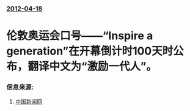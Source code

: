### [2012-04-18](/news/2012/04/18/index.md)

##### 
#  伦敦奥运会口号——“Inspire a generation”在开幕倒计时100天时公布，翻译中文为“激励一代人”。




### 信息来源:

1. [中国新闻网](http://www.chinanews.com/gj/2012/04-18/3829393.shtml)
